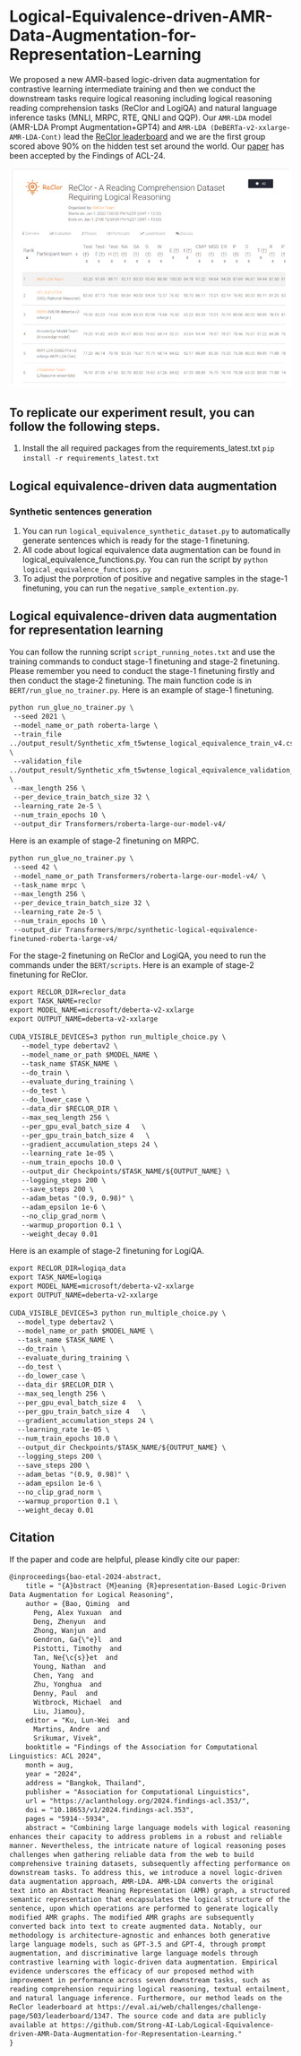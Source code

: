 # Logical-Equivalence-driven-AMR-Data-Augmentation-for-Representation-Learning

We proposed a new AMR-based logic-driven data augmentation for contrastive learning intermediate training and then we conduct the downstream tasks require logical reasoning including logical reasoning reading comprehension tasks (ReClor and LogiQA) and natural language inference tasks (MNLI, MRPC, RTE, QNLI and QQP). Our `AMR-LDA` model (AMR-LDA Prompt Augmentation+GPT4) and `AMR-LDA (DeBERTa-v2-xxlarge-AMR-LDA-Cont)` lead the [ReClor leaderboard](https://eval.ai/web/challenges/challenge-page/503/leaderboard/1347) and we are the first group scored above 90% on the hidden test set around the world. Our [paper](https://aclanthology.org/2024.findings-acl.353/) has been accepted by the Findings of ACL-24.
<!-- and we also release the model weights on `Huggingface/models`.-->

<img src="./reclor_amr_lda.PNG" width="800" />

<!--
## 🤗 Model weights
We released model weights that have been trained on our AMR-LDA augmented data. It is welcome to load them and train them on the downstream tasks that require logical reasoning and natural language inference tasks. Please note that AMR-LE was the old name for our model. We rename our model's name as AMR-LDA. The model weight does not change.

[AMR-LE-DeBERTa-V2-XXLarge-Contraposition](https://huggingface.co/qbao775/AMR-LE-DeBERTa-V2-XXLarge-Contraposition)

[AMR-LE-DeBERTa-V2-XXLarge-Contraposition-Double-Negation](https://huggingface.co/qbao775/AMR-LE-DeBERTa-V2-XXLarge-Contraposition-Double-Negation)

[AMR-LE-DeBERTa-V2-XXLarge-Contraposition-Double-Negation-Implication](https://huggingface.co/qbao775/AMR-LE-DeBERTa-V2-XXLarge-Contraposition-Double-Negation-Implication)

[AMR-LE-DeBERTa-V2-XXLarge-Contraposition-Double-Negation-Implication-Commutative](https://huggingface.co/qbao775/AMR-LE-DeBERTa-V2-XXLarge-Contraposition-Double-Negation-Implication-Commutative)

[AMR-LE-DeBERTa-V2-XXLarge-Contraposition-Double-Negation-Implication-Commutative-Pos-Neg-1-2](https://huggingface.co/qbao775/AMR-LE-DeBERTa-V2-XXLarge-Contraposition-Double-Negation-Implication-Commutative-Pos-Neg-1-2)

[AMR-LE-DeBERTa-V2-XXLarge-Contraposition-Double-Negation-Implication-Commutative-Pos-Neg-1-3](https://huggingface.co/qbao775/AMR-LE-DeBERTa-V2-XXLarge-Contraposition-Double-Negation-Implication-Commutative-Pos-Neg-1-3)
-->

## To replicate our experiment result, you can follow the following steps.
1. Install the all required packages from the requirements_latest.txt `pip install -r requirements_latest.txt`

## Logical equivalence-driven data augmentation
### Synthetic sentences generation
1. You can run `logical_equivalence_synthetic_dataset.py` to automatically generate sentences which is ready for the stage-1 finetuning.
2. All code about logical equivalence data augmentation can be found in logical_equivalence_functions.py. You can run the script by `python logical_equivalence_functions.py`
3. To adjust the porprotion of positive and negative samples in the stage-1 finetuning, you can run the `negative_sample_extention.py`.
 
 ## Logical equivalence-driven data augmentation for representation learning
 You can follow the running script `script_running_notes.txt` and use the training commands to conduct stage-1 finetuning and stage-2 finetuning. Please remember you need to conduct the stage-1 finetuning firstly and then conduct the stage-2 finetuning. The main function code is in `BERT/run_glue_no_trainer.py`.
 Here is an example of stage-1 finetuning.
 ```
 python run_glue_no_trainer.py \
  --seed 2021 \
  --model_name_or_path roberta-large \
  --train_file ../output_result/Synthetic_xfm_t5wtense_logical_equivalence_train_v4.csv \
  --validation_file ../output_result/Synthetic_xfm_t5wtense_logical_equivalence_validation_v4.csv \
  --max_length 256 \
  --per_device_train_batch_size 32 \
  --learning_rate 2e-5 \
  --num_train_epochs 10 \
  --output_dir Transformers/roberta-large-our-model-v4/
 ```
 Here is an example of stage-2 finetuning on MRPC.
 ```
 python run_glue_no_trainer.py \
  --seed 42 \
  --model_name_or_path Transformers/roberta-large-our-model-v4/ \
  --task_name mrpc \
  --max_length 256 \
  --per_device_train_batch_size 32 \
  --learning_rate 2e-5 \
  --num_train_epochs 10 \
  --output_dir Transformers/mrpc/synthetic-logical-equivalence-finetuned-roberta-large-v4/
 ```
 

 
 For the stage-2 finetuning on ReClor and LogiQA, you need to run the commands under the `BERT/scripts`. 
 Here is an example of stage-2 finetuning for ReClor.
 ```
export RECLOR_DIR=reclor_data
export TASK_NAME=reclor
export MODEL_NAME=microsoft/deberta-v2-xxlarge
export OUTPUT_NAME=deberta-v2-xxlarge

CUDA_VISIBLE_DEVICES=3 python run_multiple_choice.py \
    --model_type debertav2 \
    --model_name_or_path $MODEL_NAME \
    --task_name $TASK_NAME \
    --do_train \
    --evaluate_during_training \
    --do_test \
    --do_lower_case \
    --data_dir $RECLOR_DIR \
    --max_seq_length 256 \
    --per_gpu_eval_batch_size 4   \
    --per_gpu_train_batch_size 4   \
    --gradient_accumulation_steps 24 \
    --learning_rate 1e-05 \
    --num_train_epochs 10.0 \
    --output_dir Checkpoints/$TASK_NAME/${OUTPUT_NAME} \
    --logging_steps 200 \
    --save_steps 200 \
    --adam_betas "(0.9, 0.98)" \
    --adam_epsilon 1e-6 \
    --no_clip_grad_norm \
    --warmup_proportion 0.1 \
    --weight_decay 0.01
  ```
 Here is an example of stage-2 finetuning for LogiQA.
  ```
export RECLOR_DIR=logiqa_data
export TASK_NAME=logiqa
export MODEL_NAME=microsoft/deberta-v2-xxlarge
export OUTPUT_NAME=deberta-v2-xxlarge

CUDA_VISIBLE_DEVICES=3 python run_multiple_choice.py \
    --model_type debertav2 \
    --model_name_or_path $MODEL_NAME \
    --task_name $TASK_NAME \
    --do_train \
    --evaluate_during_training \
    --do_test \
    --do_lower_case \
    --data_dir $RECLOR_DIR \
    --max_seq_length 256 \
    --per_gpu_eval_batch_size 4   \
    --per_gpu_train_batch_size 4   \
    --gradient_accumulation_steps 24 \
    --learning_rate 1e-05 \
    --num_train_epochs 10.0 \
    --output_dir Checkpoints/$TASK_NAME/${OUTPUT_NAME} \
    --logging_steps 200 \
    --save_steps 200 \
    --adam_betas "(0.9, 0.98)" \
    --adam_epsilon 1e-6 \
    --no_clip_grad_norm \
    --warmup_proportion 0.1 \
    --weight_decay 0.01
  ```

## Citation

If the paper and code are helpful, please kindly cite our paper:
```
@inproceedings{bao-etal-2024-abstract,
    title = "{A}bstract {M}eaning {R}epresentation-Based Logic-Driven Data Augmentation for Logical Reasoning",
    author = {Bao, Qiming  and
      Peng, Alex Yuxuan  and
      Deng, Zhenyun  and
      Zhong, Wanjun  and
      Gendron, Ga{\"e}l  and
      Pistotti, Timothy  and
      Tan, Ne{\c{s}}et  and
      Young, Nathan  and
      Chen, Yang  and
      Zhu, Yonghua  and
      Denny, Paul  and
      Witbrock, Michael  and
      Liu, Jiamou},
    editor = "Ku, Lun-Wei  and
      Martins, Andre  and
      Srikumar, Vivek",
    booktitle = "Findings of the Association for Computational Linguistics: ACL 2024",
    month = aug,
    year = "2024",
    address = "Bangkok, Thailand",
    publisher = "Association for Computational Linguistics",
    url = "https://aclanthology.org/2024.findings-acl.353/",
    doi = "10.18653/v1/2024.findings-acl.353",
    pages = "5914--5934",
    abstract = "Combining large language models with logical reasoning enhances their capacity to address problems in a robust and reliable manner. Nevertheless, the intricate nature of logical reasoning poses challenges when gathering reliable data from the web to build comprehensive training datasets, subsequently affecting performance on downstream tasks. To address this, we introduce a novel logic-driven data augmentation approach, AMR-LDA. AMR-LDA converts the original text into an Abstract Meaning Representation (AMR) graph, a structured semantic representation that encapsulates the logical structure of the sentence, upon which operations are performed to generate logically modified AMR graphs. The modified AMR graphs are subsequently converted back into text to create augmented data. Notably, our methodology is architecture-agnostic and enhances both generative large language models, such as GPT-3.5 and GPT-4, through prompt augmentation, and discriminative large language models through contrastive learning with logic-driven data augmentation. Empirical evidence underscores the efficacy of our proposed method with improvement in performance across seven downstream tasks, such as reading comprehension requiring logical reasoning, textual entailment, and natural language inference. Furthermore, our method leads on the ReClor leaderboard at https://eval.ai/web/challenges/challenge-page/503/leaderboard/1347. The source code and data are publicly available at https://github.com/Strong-AI-Lab/Logical-Equivalence-driven-AMR-Data-Augmentation-for-Representation-Learning."
}
```
